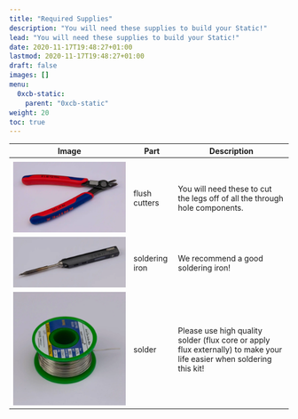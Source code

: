 ```yaml
---
title: "Required Supplies"
description: "You will need these supplies to build your Static!"
lead: "You will need these supplies to build your Static!"
date: 2020-11-17T19:48:27+01:00
lastmod: 2020-11-17T19:48:27+01:00
draft: false
images: []
menu:
  0xcb-static:
    parent: "0xcb-static"
weight: 20
toc: true
---
```


| Image                                  | Part           | Description                                                                                                           |
| -------------------------------------- | -------------- | --------------------------------------------------------------------------------------------------------------------- |
|                                        |                |                                                                                                                       |
| ![flush-cutters](flush-cutters.webp)   | flush cutters  | You will need these to cut the legs off of all the through hole components.                                           |
| ![soldering-iron](soldering-iron.webp) | soldering iron | We recommend a good soldering iron!                                                                                   |
| ![solder](solder.webp)                 | solder         | Please use high quality solder (flux core or apply flux externally) to make your life easier when soldering this kit! |